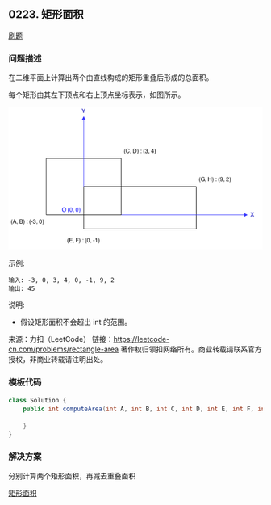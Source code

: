 <script src="https://cdn.bootcss.com/mathjax/2.7.7/MathJax.js?config=TeX-AMS-MML_HTMLorMML"></script>

## 0223. 矩形面积

[刷题](qu0223/solu/Solution.java)

### 问题描述

在二维平面上计算出两个由直线构成的矩形重叠后形成的总面积。

每个矩形由其左下顶点和右上顶点坐标表示，如图所示。

![Rectangle Area](../../../../../../resources/leetcode/0223_矩形面积rectangle_area.png)

示例:

```
输入: -3, 0, 3, 4, 0, -1, 9, 2
输出: 45
```

说明: 

* 假设矩形面积不会超出 int 的范围。

来源：力扣（LeetCode）
链接：https://leetcode-cn.com/problems/rectangle-area
著作权归领扣网络所有。商业转载请联系官方授权，非商业转载请注明出处。

### 模板代码

``` java
class Solution {
    public int computeArea(int A, int B, int C, int D, int E, int F, int G, int H) {

    }
}
```

### 解决方案

分别计算两个矩形面积，再减去重叠面积

[矩形面积](qu0223/solu/Solution.java)


